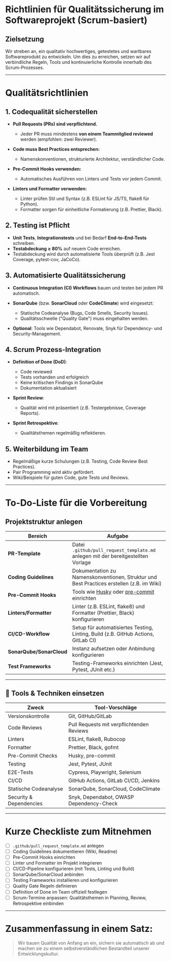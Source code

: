 # Richtlinien für Qualitätssicherung im Softwareprojekt (Scrum-basiert)

## Zielsetzung
Wir streben an, ein qualitativ hochwertiges, getestetes und wartbares Softwareprodukt zu entwickeln. Um dies zu erreichen, setzen wir auf verbindliche Regeln, Tools und kontinuierliche Kontrolle innerhalb des Scrum-Prozesses.

---

# Qualitätsrichtlinien

## 1. Codequalität sicherstellen
- **Pull Requests (PRs) sind verpflichtend.**
  - Jeder PR muss mindestens **von einem Teammitglied reviewed** werden (empfohlen: zwei Reviewer).
- **Code muss Best Practices entsprechen:**
  - Namenskonventionen, strukturierte Architektur, verständlicher Code.
- **Pre-Commit Hooks verwenden:**
  - Automatisches Ausführen von Linters und Tests vor jedem Commit.

- **Linters und Formatter verwenden:**
  - Linter prüfen Stil und Syntax (z.B. ESLint für JS/TS, flake8 für Python).
  - Formatter sorgen für einheitliche Formatierung (z.B. Prettier, Black).

## 2. Testing ist Pflicht
- **Unit Tests**, **Integrationstests** und bei Bedarf **End-to-End-Tests** schreiben.
- **Testabdeckung ≥ 80%** auf neuem Code erreichen.
- Testabdeckung wird durch automatisierte Tools überprüft (z.B. Jest Coverage, pytest-cov, JaCoCo).

## 3. Automatisierte Qualitätssicherung
- **Continuous Integration (CI) Workflows** bauen und testen bei jedem PR automatisch.
- **SonarQube** (bzw. **SonarCloud** oder **CodeClimate**) wird eingesetzt:
  - Statische Codeanalyse (Bugs, Code Smells, Security Issues).
  - Qualitätsschwelle ("Quality Gate") muss eingehalten werden.

- **Optional**: Tools wie Dependabot, Renovate, Snyk für Dependency- und Security-Management.

## 4. Scrum Prozess-Integration
- **Definition of Done (DoD)**:
  - Code reviewed
  - Tests vorhanden und erfolgreich
  - Keine kritischen Findings in SonarQube
  - Dokumentation aktualisiert

- **Sprint Review**:
  - Qualität wird mit präsentiert (z.B. Testergebnisse, Coverage Reports).

- **Sprint Retrospektive**:
  - Qualitätsthemen regelmäßig reflektieren.

## 5. Weiterbildung im Team
- Regelmäßige kurze Schulungen (z.B. Testing, Code Review Best Practices).
- Pair Programming wird aktiv gefördert.
- Wiki/Beispiele für guten Code, gute Tests und Reviews.

---

# To-Do-Liste für die Vorbereitung

## Projektstruktur anlegen

| Bereich         | Aufgabe                                                                                      |
|-----------------|---------------------------------------------------------------------------------------------|
| **PR-Template** | Datei `.github/pull_request_template.md` anlegen mit der bereitgestellten Vorlage            |
| **Coding Guidelines** | Dokumentation zu Namenskonventionen, Struktur und Best Practices erstellen (z.B. im Wiki) |
| **Pre-Commit Hooks** | Tools wie [Husky](https://typicode.github.io/husky/) oder [pre-commit](https://pre-commit.com/) einrichten |
| **Linters/Formatter** | Linter (z.B. ESLint, flake8) und Formatter (Prettier, Black) konfigurieren |
| **CI/CD-Workflow** | Setup für automatisiertes Testing, Linting, Build (z.B. GitHub Actions, GitLab CI) |
| **SonarQube/SonarCloud** | Instanz aufsetzen oder Anbindung konfigurieren |
| **Test Frameworks** | Testing-Frameworks einrichten (Jest, Pytest, JUnit etc.) |

---

## 🔹 Tools & Techniken einsetzen

| Zweck                  | Tool-Vorschläge                         |
|-------------------------|----------------------------------------|
| Versionskontrolle       | Git, GitHub/GitLab                     |
| Code Reviews            | Pull Requests mit verpflichtenden Reviews |
| Linters                 | ESLint, flake8, Rubocop                |
| Formatter               | Prettier, Black, gofmt                 |
| Pre-Commit Checks       | Husky, pre-commit                      |
| Testing                 | Jest, Pytest, JUnit                    |
| E2E-Tests               | Cypress, Playwright, Selenium          |
| CI/CD                   | GitHub Actions, GitLab CI/CD, Jenkins  |
| Statische Codeanalyse   | SonarQube, SonarCloud, CodeClimate     |
| Security & Dependencies | Snyk, Dependabot, OWASP Dependency-Check |

---

# Kurze Checkliste zum Mitnehmen

- [ ] `.github/pull_request_template.md` anlegen
- [ ] Coding Guidelines dokumentieren (Wiki, Readme)
- [ ] Pre-Commit Hooks einrichten
- [ ] Linter und Formatter im Projekt integrieren
- [ ] CI/CD-Pipeline konfigurieren (mit Tests, Linting und Build)
- [ ] SonarQube/SonarCloud anbinden
- [ ] Testing Frameworks installieren und konfigurieren
- [ ] Quality Gate Regeln definieren
- [ ] Definition of Done im Team offiziell festlegen
- [ ] Scrum-Termine anpassen: Qualitätsthemen in Planning, Review, Retrospektive einbinden

---

# Zusammenfassung in einem Satz:
> Wir bauen Qualität von Anfang an ein, sichern sie automatisch ab und machen sie zu einem selbstverständlichen Bestandteil unserer Entwicklungskultur.

